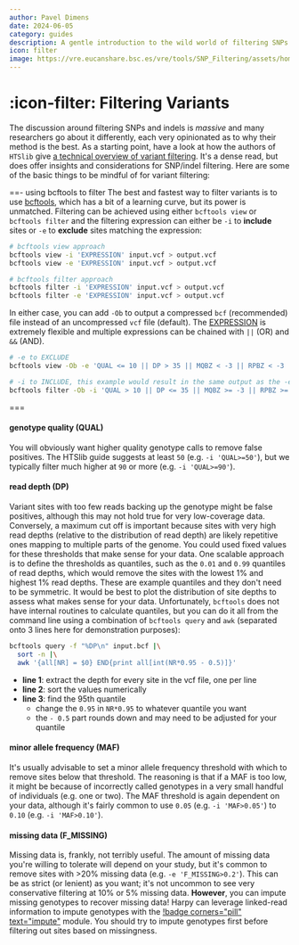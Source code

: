 ```yaml
---
author: Pavel Dimens
date: 2024-06-05
category: guides
description: A gentle introduction to the wild world of filtering SNPs
icon: filter
image: https://vre.eucanshare.bsc.es/vre/tools/SNP_Filtering/assets/home/logo.png
---
```


# :icon-filter: Filtering Variants
The discussion around filtering SNPs and indels is _massive_ and many researchers go about it differently, each very
opinionated as to why their method is the best. As a starting point, have a look at how the authors of `HTSlib` give [a
technical overview of variant filtering](http://www.htslib.org/workflow/filter.html). It's a dense read, but does offer
insights and considerations for SNP/indel filtering. Here are some of the basic things to be mindful of for variant filtering:

==- using bcftools to filter
The best and fastest way to filter variants is to use [bcftools](https://samtools.github.io/bcftools/bcftools.html#expressions),
which has a bit of a learning curve, but its power is unmatched. Filtering can be achieved using either `bcftools view` or `bcftools filter`
and the filtering expression can either be `-i` to **include** sites or `-e` to **exclude** sites matching the expression: 
```bash
# bcftools view approach
bcftools view -i 'EXPRESSION' input.vcf > output.vcf
bcftools view -e 'EXPRESSION' input.vcf > output.vcf

# bcftools filter approach
bcftools filter -i 'EXPRESSION' input.vcf > output.vcf
bcftools filter -e 'EXPRESSION' input.vcf > output.vcf
```
In either case, you can add `-Ob` to output a compressed `bcf` (recommended) file instead of an uncompressed `vcf` file (default). The
[EXPRESSION](https://samtools.github.io/bcftools/bcftools.html#expressions) is extremely flexible and multiple expressions can be chained
with `||` (OR) and `&&` (AND).
```bash filtering expression examples
# -e to EXCLUDE
bcftools view -Ob -e 'QUAL <= 10 || DP > 35 || MQBZ < -3 || RPBZ < -3 || RPBZ > 3 || FORMAT/SP > 32 || SCBZ > 3' in.vcf > out.bcf

# -i to INCLUDE, this example would result in the same output as the -e example
bcftools filter -Ob -i 'QUAL > 10 || DP <= 35 || MQBZ >= -3 || RPBZ >= -3 || RPBZ <= 3 || FORMAT/SP <= 32 || SCBZ <= 3' in.vcf > out.bcf
```
===

#### genotype quality (QUAL)
You will obviously want higher quality genotype calls to remove false positives. The HTSlib guide suggests at least `50` (e.g. `-i 'QUAL>=50'`),
but we typically filter much higher at `90` or more (e.g. `-i 'QUAL>=90'`).

#### read depth (DP)
Variant sites with too few reads backing up the genotype might be false positives, although this may not hold true for very
low-coverage data. Conversely, a maximum cut off is important because sites with very high read depths (relative to the distribution of read depth)
are likely repetitive ones mapping to multiple parts of the genome. You could used fixed values for these thresholds that make sense for your data.
One scalable approach is to define the thresholds as quantiles, such as the `0.01` and `0.99` quantiles of read depths, which would remove the
sites with the lowest 1% and highest 1% read depths. These are example quantiles and they don't need to be symmetric. It would be best to
plot the distribution of site depths to assess what makes sense for your data. Unfortunately, `bcftools` does not have internal routines to calculate
quantiles, but you can do it all from the command line using a combination of `bcftools query` and `awk` (separated onto 3 lines here for demonstration purposes):
```bash # find a specific depth quantile
bcftools query -f "%DP\n" input.bcf |\
  sort -n |\
  awk '{all[NR] = $0} END{print all[int(NR*0.95 - 0.5)]}'
```
- **line 1**: extract the depth for every site in the vcf file, one per line
- **line 2**: sort the values numerically
- **line 3**: find the 95th quantile
    - change the `0.95` in `NR*0.95` to whatever quantile you want
    - the `- 0.5` part rounds down and may need to be adjusted for your quantile

#### minor allele frequency (MAF)
It's usually advisable to set a minor allele frequency threshold with which to remove sites below that threshold. The reasoning
is that if a MAF is too low, it might be because of incorrectly called genotypes in a very small handful of individuals (e.g. one or two). The MAF threshold is again dependent on your data, although it's
fairly common to use `0.05` (e.g. `-i 'MAF>0.05'`) to `0.10` (e.g. `-i 'MAF>0.10'`).

#### missing data (F_MISSING)
Missing data is, frankly, not terribly useful. The amount of missing data you're willing to tolerate will depend on your study, but
it's common to remove sites with >20% missing data (e.g. `-e 'F_MISSING>0.2'`). This can be as strict (or lenient) as you want; it's not uncommon to see very
conservative filtering at 10% or 5% missing data. **However**, you can impute missing genotypes to recover
missing data! Harpy can leverage linked-read information to impute genotypes with the [!badge corners="pill" text="impute"](../Modules/impute.md)
module. You should try to impute genotypes first before filtering out sites based on missingness.
